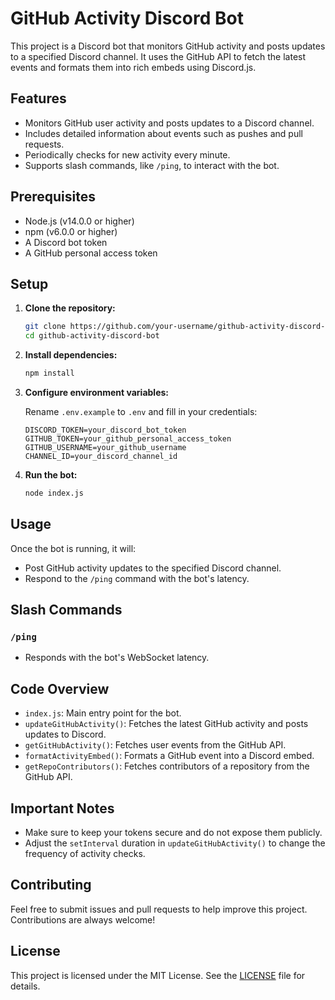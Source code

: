 # GitHub Activity Discord Bot

This project is a Discord bot that monitors GitHub activity and posts updates to a specified Discord channel. It uses the GitHub API to fetch the latest events and formats them into rich embeds using Discord.js.

## Features
- Monitors GitHub user activity and posts updates to a Discord channel.
- Includes detailed information about events such as pushes and pull requests.
- Periodically checks for new activity every minute.
- Supports slash commands, like `/ping`, to interact with the bot.

## Prerequisites
- Node.js (v14.0.0 or higher)
- npm (v6.0.0 or higher)
- A Discord bot token
- A GitHub personal access token

## Setup

1. **Clone the repository:**
    ```sh
    git clone https://github.com/your-username/github-activity-discord-bot.git
    cd github-activity-discord-bot
    ```

2. **Install dependencies:**
    ```sh
    npm install
    ```

3. **Configure environment variables:**

    Rename `.env.example` to `.env` and fill in your credentials:
    ```env
    DISCORD_TOKEN=your_discord_bot_token
    GITHUB_TOKEN=your_github_personal_access_token
    GITHUB_USERNAME=your_github_username
    CHANNEL_ID=your_discord_channel_id
    ```

4. **Run the bot:**
    ```sh
    node index.js
    ```

## Usage

Once the bot is running, it will:
- Post GitHub activity updates to the specified Discord channel.
- Respond to the `/ping` command with the bot's latency.

## Slash Commands

### `/ping`
- Responds with the bot's WebSocket latency.

## Code Overview

- `index.js`: Main entry point for the bot.
- `updateGitHubActivity()`: Fetches the latest GitHub activity and posts updates to Discord.
- `getGitHubActivity()`: Fetches user events from the GitHub API.
- `formatActivityEmbed()`: Formats a GitHub event into a Discord embed.
- `getRepoContributors()`: Fetches contributors of a repository from the GitHub API.

## Important Notes

- Make sure to keep your tokens secure and do not expose them publicly.
- Adjust the `setInterval` duration in `updateGitHubActivity()` to change the frequency of activity checks.

## Contributing

Feel free to submit issues and pull requests to help improve this project. Contributions are always welcome!

## License

This project is licensed under the MIT License. See the [LICENSE](LICENSE) file for details.

              
